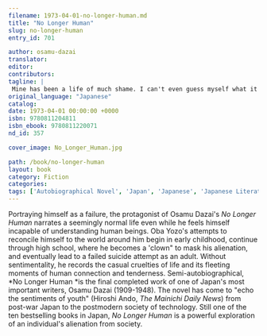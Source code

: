 ```yaml
---
filename: 1973-04-01-no-longer-human.md
title: "No Longer Human"
slug: no-longer-human
entry_id: 701

author: osamu-dazai
translator: 
editor: 
contributors: 
tagline: |
 Mine has been a life of much shame. I can't even guess myself what it must be to live the life of a human being.
original_language: "Japanese"
catalog: 
date: 1973-04-01 00:00:00 +0000 
isbn: 9780811204811
isbn_ebook: 9780811220071
nd_id: 357

cover_image: No_Longer_Human.jpg

path: /book/no-longer-human
layout: book
category: Fiction
categories: 
tags: ['Autobiographical Novel', 'Japan', 'Japanese', 'Japanese Literature', 'Post-War Japan']
---
```

Portraying himself as a failure, the protagonist of Osamu Dazai's *No Longer Human* narrates a seemingly normal life even while he feels himself incapable of understanding human beings. Oba Yozo's attempts to reconcile himself to the world around him begin in early childhood, continue through high school, where he becomes a 'clown" to mask his alienation, and eventually lead to a failed suicide attempt as an adult. Without sentimentality, he records the casual cruelties of life and its fleeting moments of human connection and tenderness. Semi-autobiographical, *No Longer Human *is the final completed work of one of Japan's most important writers, Osamu Dazai (1909-1948). The novel has come to "echo the sentiments of youth" (Hiroshi Ando, *The Mainichi Daily News*) from post-war Japan to the postmodern society of technology. Still one of the ten bestselling books in Japan, *No Longer Human* is a powerful exploration of an individual's alienation from society.





